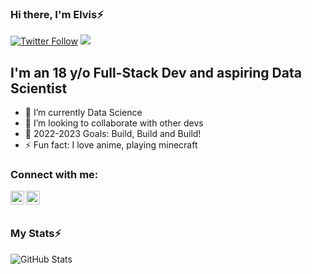 ### Hi there, I'm Elvis⚡️

[![Twitter Follow](https://img.shields.io/twitter/follow/elvisnchege?color=1DA1F2&logo=twitter&style=for-the-badge)](https://twitter.com/intent/follow?original_referer=https%3A%2F%2Fgithub.com%2Felvischege&screen_name=elvisnchege)
![](https://komarev.com/ghpvc/?username=elvischege)

## I'm an 18 y/o Full-Stack Dev and aspiring Data Scientist


- 🌱 I’m currently Data Science
- 👯 I’m looking to collaborate with other devs
- 🥅 2022-2023 Goals: Build, Build and Build!
- ⚡ Fun fact: I love anime, playing minecraft

### Connect with me:

[<img align="left" alt="Elvis Chege | YouTube" width="22px" src="https://cdn.jsdelivr.net/npm/simple-icons@v3/icons/youtube.svg" />][youtube]
[<img align="left" alt="elvisnchege | Twitter" width="22px" src="https://cdn.jsdelivr.net/npm/simple-icons@v3/icons/twitter.svg" />][twitter]

<br />
<br />

### My Stats⚡️
![GitHub Stats](https://github-readme-stats.vercel.app/api?username=elvischege)


[website]: https://danvis.co.za
[twitter]: https://twitter.com/elvisnchege
[youtube]: https://www.youtube.com/channel/UCgO7d1-_C8NnBBrT-vQSHgA
[instagram]: https://instagram.com/elvisnchege
[linkedin]: https://linkedin.com/in/elvischege
